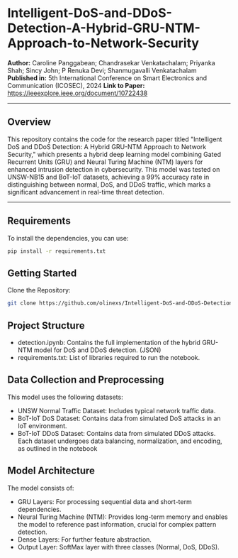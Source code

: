 # Intelligent-DoS-and-DDoS-Detection-A-Hybrid-GRU-NTM-Approach-to-Network-Security

**Author:** Caroline Panggabean; Chandrasekar Venkatachalam; Priyanka Shah; Sincy John; P Renuka Devi; Shanmugavalli Venkatachalam  
**Published in:** 5th International Conference on Smart Electronics and Communication (ICOSEC), 2024
**Link to Paper:** https://ieeexplore.ieee.org/document/10722438

---

## Overview

This repository contains the code for the research paper titled "Intelligent DoS and DDoS Detection: A Hybrid GRU-NTM Approach to Network Security," which presents a hybrid deep learning model combining Gated Recurrent Units (GRU) and Neural Turing Machine (NTM) layers for enhanced intrusion detection in cybersecurity. This model was tested on UNSW-NB15 and BoT-IoT datasets, achieving a 99% accuracy rate in distinguishing between normal, DoS, and DDoS traffic, which marks a significant advancement in real-time threat detection.

---

## Requirements

To install the dependencies, you can use:

```bash
pip install -r requirements.txt
```

## Getting Started
Clone the Repository:
```bash
git clone https://github.com/olinexs/Intelligent-DoS-and-DDoS-Detection-A-Hybrid-GRU-NTM-Approach-to-Network-Security.git
```

## Project Structure
- detection.ipynb: Contains the full implementation of the hybrid GRU-NTM model for DoS and DDoS detection. (JSON)
- requirements.txt: List of libraries required to run the notebook.

## Data Collection and Preprocessing
This model uses the following datasets:
- UNSW Normal Traffic Dataset: Includes typical network traffic data.
- BoT-IoT DoS Dataset: Contains data from simulated DoS attacks in an IoT environment.
- BoT-IoT DDoS Dataset: Contains data from simulated DDoS attacks.
Each dataset undergoes data balancing, normalization, and encoding, as outlined in the notebook

## Model Architecture
The model consists of:

* GRU Layers: For processing sequential data and short-term dependencies.
* Neural Turing Machine (NTM): Provides long-term memory and enables the model to reference past information, crucial for complex pattern detection.
* Dense Layers: For further feature abstraction.
* Output Layer: SoftMax layer with three classes (Normal, DoS, DDoS).
